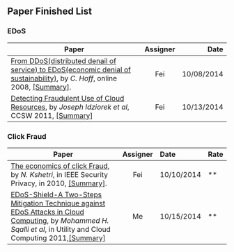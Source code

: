 Paper Finished List
---

### EDoS
| Paper       | Assigner | Date |
| ------------- |:-------------:| -----:|
| [From DDoS(distributed denail of service) to EDoS(economic denial of sustainability)](http://rationalsecurity.typepad.com/blog/2008/11/cloud-computing-security-from-ddos-distributed-denial-of-service-to-edos-economic-denial-of-sustaina.html), by *C. Hoff*, online 2008, [[Summary]](./papers/Hoff08_From-DDoS-to-EDoS.md).     | Fei| 10/08/2014 | 
|[Detecting Fraudulent Use of Cloud Resources](http://dl.acm.org/citation.cfm?id=2046676), by *Joseph Idziorek et al*, CCSW 2011, [[Summary]](./papers/IdziorekT11_CCSW_Detecting-Fraudulent-Use-of-Cloud-Resources.md)| Fei | 10/13/2014|

### Click Fraud
| Paper       |  Assigner | Date | Rate|
| ------------- |:-------------:|:-----|:---|
| [The economics of click Fraud](http://ieeexplore.ieee.org/stamp/stamp.jsp?tp=&arnumber=5445076), by *N. Kshetri*, in IEEE Security Privacy, in 2010, [[Summary]](./papers/Kshetri10_The-economics-of-click-fraud.md).     | Fei | 10/10/2014 | **|
| [EDoS-Shield-A Two-Steps Mitigation Technique against EDoS Attacks in Cloud Computing](http://ieeexplore.ieee.org/xpls/abs_all.jsp?arnumber=6123480), by *Mohammed H. Sqalli et al*, in  Utility and Cloud Computing 2011,[[Summary]](./papers/SqaliH11_CloudCom_EDoS-Shield-A-Two-Steps-Mitigation-Technique-against-EDoS-Attacks-in-Cloud-Computing.md)| Me| 10/15/2014|**|


